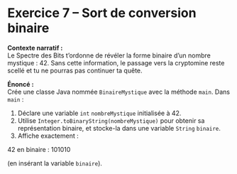 # Exercice 7 – Sort de conversion binaire

**Contexte narratif :**  
Le Spectre des Bits t’ordonne de révéler la forme binaire d’un nombre mystique : 42. Sans cette information, le passage vers la cryptomine reste scellé et tu ne pourras pas continuer ta quête.

**Énoncé :**  
Crée une classe Java nommée `BinaireMystique` avec la méthode `main`. Dans `main` :  
1. Déclare une variable `int` `nombreMystique` initialisée à 42.  
2. Utilise `Integer.toBinaryString(nombreMystique)` pour obtenir sa représentation binaire, et stocke-la dans une variable `String` `binaire`.  
3. Affiche exactement :

42 en binaire : 101010

(en insérant la variable `binaire`).  

